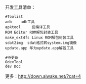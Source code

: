开发工具清单：

```
#Toolist   
adb    adb工具       
apktool     反编译工具
ROM Editor ROM解包封装工具
make_ext4fs Linux ROM解包封装工具
sdat2img  sdat格式转system.img镜像
update.app 华为update.app解包工具

#待更新
OdexTool
dev Doc

```

更多：http://down.aiwake.net/?cat=4


